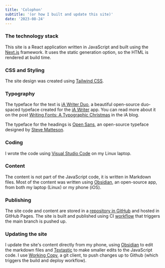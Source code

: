 ```yaml
---
title: 'Colophon'
subtitle: '(or how I built and update this site)'
date: '2023-08-24'
---
```


### The technology stack

This site is a React application written in JavaScript and built using the [Next.js](http://nextjs.org) framework. It uses the static generation option, so the HTML is rendered at build time. 

### CSS and Styling

The site design was created using [Tailwind CSS](https://tailwindcss.com).

### Typography

The typeface for the text is [iA Writer Duo](https://github.com/iaolo/iA-Fonts/tree/master/iA%20Writer%20Duo), a beautiful open-source duo-spaced typeface created for the [iA Writer](https://ia.net/) app. You can read more about it on the post [Writing Fonts: A Typographic Christmas](https://ia.net/topics/a-typographic-christmas) in the iA blog.

The typeface for the headings is [Open Sans](https://github.com/googlefonts/opensans), an open-source typeface designed by [Steve Matteson](https://mattesontypographics.com/).

### Coding

I wrote the code using [Visual Studio Code](https://code.visualstudio.com/) on my Linux laptop.

### Content

The content is not part of the JavaScript code, it is written in Markdown files. Most of the content was written using [Obsidian](https://obsidian.md/), an open-source app, from both my laptop (Linux) or my phone (iOS).

### Publishing

The site code and content are stored in a [repository in GitHub](https://github.com/flpm/flpm.github.io/) and hosted in GitHub Pages. The site is built and published using CI [workflow](https://github.com/flpm/flpm.github.io/blob/main/.github/workflows/deploy.yml) that triggers the main branch is pushed up.

### Updating the site

I update the site's content directly from my phone, using [Obsidian](https://obsidian.md/) to edit the markdown files and [Textastic](https://www.textasticapp.com/) to make smaller edits to the JavaScript code. I use [Working Copy](https://workingcopyapp.com/), a git client, to push changes up to Github (which triggers the build and deploy workflow).